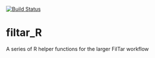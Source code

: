 [![Build Status](https://travis-ci.com/TBradley27/filtar_R.svg?branch=master)](https://travis-ci.com/TBradley27/filtar_R)

# filtar_R
A series of R helper functions for the larger FilTar workflow

